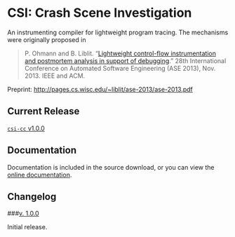 # CSI: Crash Scene Investigation

An instrumenting compiler for lightweight program tracing. The mechanisms were originally proposed in

> P. Ohmann and B. Liblit.
“[Lightweight control-flow instrumentation and postmortem analysis in support of debugging](http://pages.cs.wisc.edu/~liblit/ase-2013/).”
28th International Conference on Automated Software Engineering (ASE
2013), Nov. 2013. IEEE and ACM.

Preprint: http://pages.cs.wisc.edu/~liblit/ase-2013/ase-2013.pdf

## Current Release

[`csi-cc` v1.0.0](../releases/tag/v1.0.0)

## Documentation

Documentation is included in the source download, or you can view the
[online documentation](https://rawgit.com/liblit/csi-cc/master/doc/index.html).

## Changelog

###[v. 1.0.0](../releases/tag/v1.0.0)

Initial release.
